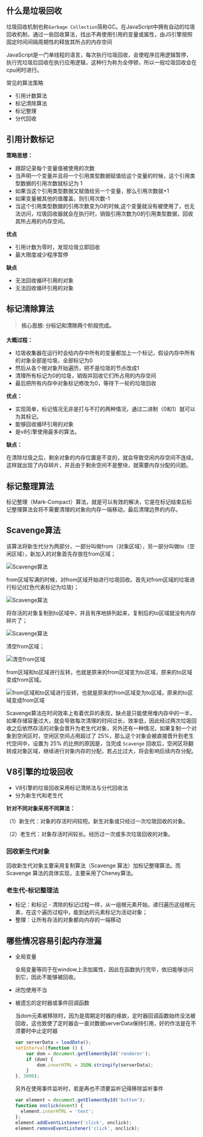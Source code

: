 ## 什么是垃圾回收

 垃圾回收机制也称`Garbage Collection`简称GC。在JavaScript中拥有自动的垃圾回收机制，通过一些回收算法，找出不再使用引用的变量或属性，由JS引擎按照固定时间间隔周期性的释放其所占的内存空间 

 JavaScript是一门单线程的语言，每次执行垃圾回收，会使程序应用逻辑暂停，执行完垃圾后回收在执行应用逻辑，这种行为称为全停顿，所以一般垃圾回收会在cpu闲时进行。 

 常见的算法策略 

+ 引用计数算法
+ 标记清除算法
+ 标记整理
+ 分代回收

##  引用计数标记

 **策略思想：** 

+ 跟踪记录每个变量值被使用的次数
+ 当声明一个变量并且将一个引用类型数据赋值给这个变量的时候，这个引用类型数据的引用次数就标记为 1
+ 如果当这个引用类型数据又赋值给另一个变量，那么引用次数就+1
+ 如果变量被其他的值覆盖，则引用次数-1
+ 当这个引用类型数据的引用次数变为0的时候,这个变量就没有被使用了，也无法访问，垃圾回收器就会在执行时，销毁引用次数为0的引用类型数据，回收其所占用的内存空间。

**优点**

+ 引用计数为零时，发现垃圾立即回收
+ 最大限度减少程序暂停

**缺点**

- 无法回收循环引用的对象
- 无法回收循环引用的对象

##  标记清除算法

> #### 核心思想:  分标记和清除两个阶段完成。 

 **大概过程：** 

- 垃圾收集器在运行时会给内存中所有的变量都加上一个标记，假设内存中所有的对象全部是垃圾，全部标记为0
- 然后从各个根对象开始遍历，把不是垃圾的节点改成1
- 清理所有标记为0的垃圾，销毁并回收它们所占用的内存空间
- 最后把所有内存中对象标记修改为0，等待下一轮的垃圾回收

**优点：**

- 实现简单，标记情况无非是打与不打的两种情况，通过二进制（0和1）就可以为其标记。
- 能够回收循环引用的对象
- 是v8引擎使用最多的算法。

**缺点：**

在清除垃圾之后，剩余对象的内存位置是不变的，就会导致空闲内存空间不连续。这样就出现了内存碎片，并且由于剩余空间不是整块，就需要内存分配的问题。

##  标记整理算法

 标记整理（Mark-Compact）算法，就是可以有效的解决，它是在标记结束后标记整理算法会将不需要清理的对象向内存一端移动，最后清理边界的内存。

 ## Scavenge算法  

 该算法将新生代分为两部分，一部分叫做from（对象区域），另一部分叫做to（空闲区域），新加入的对象首先存放在from区域；

![Scavenge算法](https://jiwei-hemeng.github.io/summary/assets/images/1155527-20220320222512252-618938289.png) 

 from区域写满的时候，对from区域开始进行垃圾回收。首先对from区域的垃圾进行标记(红色代表标记为垃圾)； 

![Scavenge算法](https://jiwei-hemeng.github.io/summary/assets/images/1155527-20220320222532461-104056076.png)

 将存活的对象复制到to区域中，并且有序地排列起来，复制后的to区域就没有内存碎片了； 

![Scavenge算法](https://jiwei-hemeng.github.io/summary/assets/images/1155527-20220320222624767-871994632.png)

 清空from区域； 

![ 清空from区域](https://jiwei-hemeng.github.io/summary/assets/images/1155527-20220320222646324-832514264.png)

 from区域和to区域进行反转，也就是原来的from区域变为to区域，原来的to区域变成from区域。 

![ from区域和to区域进行反转，也就是原来的from区域变为to区域，原来的to区域变成from区域](https://jiwei-hemeng.github.io/summary/assets/images/1155527-20220320222902040-547647537.png)

 Scavenge算法在时间效率上有着优异的表现，缺点是只能使用堆内存中的一半，如果存储容量过大，就会导致每次清理的时间过长，效率低，因此经过两次垃圾回收之后依然存活的对象会晋升为老生代对象，另外还有一种情况，如果复制一个对象到空闲区时，空闲区空间占用超过了 25%，那么这个对象会被直接晋升到老生代空间中，设置为 25% 的比例的原因是，当完成 `Scavenge` 回收后，空闲区将翻转成对象区域，继续进行对象内存的分配，若占比过大，将会影响后续内存分配。 

## V8引擎的垃圾回收

- V8引擎的垃圾回收采用标记清除法与分代回收法
- 分为新生代和老生代

**针对不同对象采用不同算法：**

（1）新生代：对象的存活时间较短。新生对象或只经过一次垃圾回收的对象。

（2）老生代：对象存活时间较长。经历过一次或多次垃圾回收的对象。

### 回收新生代对象

回收新生代对象主要采用复制算法（Scavenge 算法）加标记整理算法。而Scavenge 算法的具体实现，主要采用了Cheney算法。

### 老生代-标记整理法

- 标记：和标记 - 清除的标记过程一样，从一组根元素开始，递归遍历这组根元素，在这个遍历过程中，能到达的元素标记为活动对象；
- 整理：让所有存活的对象都向内存的一端移动

##  哪些情况容易引起内存泄漏 

+ 全局变量

  全局变量等同于在window上添加属性，因此在函数执行完毕，依旧能够访问到它，因此不能够被回收。

+ 闭包使用不当

+ 被遗忘的定时器或事件回调函数

   当dom元素被移除时，因为是周期定时器的缘故，定时器回调函数始终没法被回收，这也致使了定时器会一直对数据serverData保持引用，好的作法是在不须要时中止定时器 

  ```js
  var serverData = loadData();
  setInterval(function () {
      var dom = document.getElementById('renderer');
      if (dom) {
          dom.innerHTML = JSON.stringify(serverData);
      }
  }, 3000);
  ```

   另外在使用事件监听时，若是再也不须要监听记得移除监听事件 

  ```js
  var element = document.getElementById('button');
  function onclick(event) {
    element.innerHTML = 'text';
  };
  element.addEventListener('click', onclick);
  element.removeEventListener('click', onclick);
  ```

  
